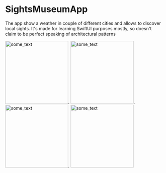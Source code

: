 # SightsMuseumApp
The app show a weather in couple of different cities and allows to discover local sights.
It's made for learning SwiftUI purposes mostly, so doesn't claim to be perfect speaking of architectural patterns


<img src="https://user-images.githubusercontent.com/56091198/105086416-a63a3880-5aa1-11eb-8610-2bbb76b3acf8.png" width="200" alt="some_text">. <img src="https://user-images.githubusercontent.com/56091198/105086423-a803fc00-5aa1-11eb-9db9-a9f01a330cc0.png" width="200" alt="some_text">. <img src="https://user-images.githubusercontent.com/56091198/105086439-aa665600-5aa1-11eb-8424-52c8e8e8a7ce.png" width="200" alt="some_text">. <img src="https://user-images.githubusercontent.com/56091198/105086445-ac301980-5aa1-11eb-91b2-b6b40447fd61.png" width="200" alt="some_text">

